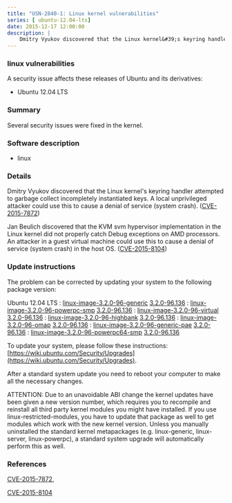 ```yaml
---
title: "USN-2840-1: Linux kernel vulnerabilities"
series: [ ubuntu-12.04-lts]
date: 2015-12-17 12:00:00
description: |
    Dmitry Vyukov discovered that the Linux kernel&#39;s keyring handler attempted to garbage collect incompletely instantiated keys. A local unprivileged attacker could use this to cause a denial of service (system crash). ([CVE-2015-7872](http://people.ubuntu.com/~ubuntu-security/cve/CVE-2015-7872))
--- 
```

 
### linux vulnerabilities

A security issue affects these releases of Ubuntu and its derivatives:

* Ubuntu 12.04 LTS

### Summary

Several security issues were fixed in the kernel. 

### Software description

* linux 

### Details

Dmitry Vyukov discovered that the Linux kernel&#39;s keyring handler attempted to garbage collect incompletely instantiated keys. A local unprivileged attacker could use this to cause a denial of service (system crash). ([CVE-2015-7872](http://people.ubuntu.com/~ubuntu-security/cve/CVE-2015-7872))

Jan Beulich discovered that the KVM svm hypervisor implementation in the Linux kernel did not properly catch Debug exceptions on AMD processors. An attacker in a guest virtual machine could use this to cause a denial of service (system crash) in the host OS. ([CVE-2015-8104](http://people.ubuntu.com/~ubuntu-security/cve/CVE-2015-8104)) 

### Update instructions

The problem can be corrected by updating your system to the following package version:

Ubuntu 12.04 LTS
 : [linux-image-3.2.0-96-generic](https://launchpad.net/ubuntu/+source/linux) <span> [3.2.0-96.136](https://launchpad.net/ubuntu/+source/linux/3.2.0-96.136) </span> 
 : [linux-image-3.2.0-96-powerpc-smp](https://launchpad.net/ubuntu/+source/linux) <span> [3.2.0-96.136](https://launchpad.net/ubuntu/+source/linux/3.2.0-96.136) </span> 
 : [linux-image-3.2.0-96-virtual](https://launchpad.net/ubuntu/+source/linux) <span> [3.2.0-96.136](https://launchpad.net/ubuntu/+source/linux/3.2.0-96.136) </span> 
 : [linux-image-3.2.0-96-highbank](https://launchpad.net/ubuntu/+source/linux) <span> [3.2.0-96.136](https://launchpad.net/ubuntu/+source/linux/3.2.0-96.136) </span> 
 : [linux-image-3.2.0-96-omap](https://launchpad.net/ubuntu/+source/linux) <span> [3.2.0-96.136](https://launchpad.net/ubuntu/+source/linux/3.2.0-96.136) </span> 
 : [linux-image-3.2.0-96-generic-pae](https://launchpad.net/ubuntu/+source/linux) <span> [3.2.0-96.136](https://launchpad.net/ubuntu/+source/linux/3.2.0-96.136) </span> 
 : [linux-image-3.2.0-96-powerpc64-smp](https://launchpad.net/ubuntu/+source/linux) <span> [3.2.0-96.136](https://launchpad.net/ubuntu/+source/linux/3.2.0-96.136) </span> 

To update your system, please follow these instructions: [https://wiki.ubuntu.com/Security/Upgrades](https://wiki.ubuntu.com/Security/Upgrades).

After a standard system update you need to reboot your computer to make all the necessary changes.

ATTENTION: Due to an unavoidable ABI change the kernel updates have been given a new version number, which requires you to recompile and reinstall all third party kernel modules you might have installed. If you use linux-restricted-modules, you have to update that package as well to get modules which work with the new kernel version. Unless you manually uninstalled the standard kernel metapackages (e.g. linux-generic, linux-server, linux-powerpc), a standard system upgrade will automatically perform this as well. 

### References

 [CVE-2015-7872](http://people.ubuntu.com/~ubuntu-security/cve/CVE-2015-7872), 

 [CVE-2015-8104](http://people.ubuntu.com/~ubuntu-security/cve/CVE-2015-8104)
 
